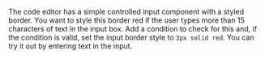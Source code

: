 The code editor has a simple controlled input component with a styled border. You want to style this border red if the user types more than 15 characters of text in the input box. Add a condition to check for this and, if the condition is valid, set the input border style to `3px solid red`. You can try it out by entering text in the input.